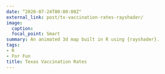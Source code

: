 ```yaml
---
date: “2020-07-24T00:00:00Z"
external_link: post/tx-vaccination-rates-rayshader/
image:
  caption: 
  focal_point: Smart
summary: An animated 3d map built in R using {rayshader}.
tags:
- R
- For Fun
title: Texas Vaccination Rates
---
```

